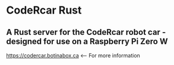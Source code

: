 # CodeRcar Rust

## A Rust server for the CodeRcar robot car - designed for use on a Raspberry Pi Zero W

https://codercar.botinabox.ca <-- For more information